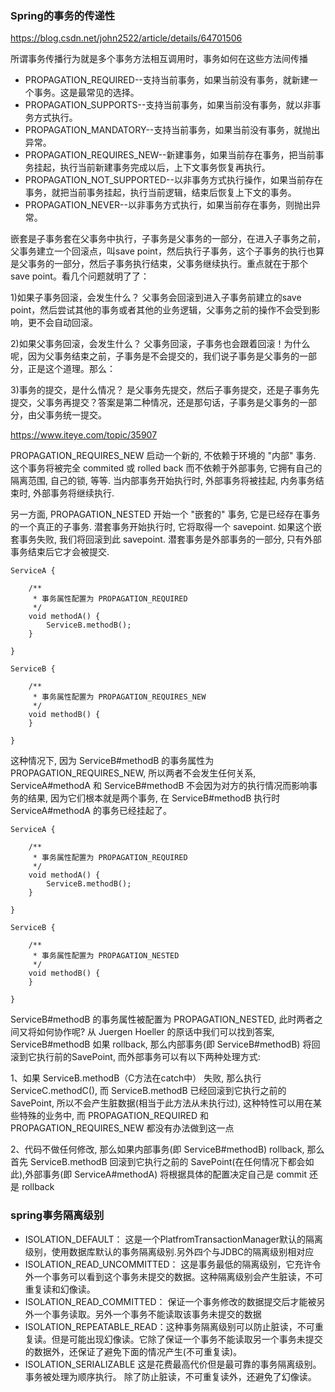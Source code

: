### Spring的事务的传递性

https://blog.csdn.net/john2522/article/details/64701506

所谓事务传播行为就是多个事务方法相互调用时，事务如何在这些方法间传播

- PROPAGATION_REQUIRED--支持当前事务，如果当前没有事务，就新建一个事务。这是最常见的选择。
- PROPAGATION_SUPPORTS--支持当前事务，如果当前没有事务，就以非事务方式执行。
- PROPAGATION_MANDATORY--支持当前事务，如果当前没有事务，就抛出异常。
- PROPAGATION_REQUIRES_NEW--新建事务，如果当前存在事务，把当前事务挂起，执行当前新建事务完成以后，上下文事务恢复再执行。
- PROPAGATION_NOT_SUPPORTED--以非事务方式执行操作，如果当前存在事务，就把当前事务挂起，执行当前逻辑，结束后恢复上下文的事务。
- PROPAGATION_NEVER--以非事务方式执行，如果当前存在事务，则抛出异常。


嵌套是子事务套在父事务中执行，子事务是父事务的一部分，在进入子事务之前，父事务建立一个回滚点，叫save point，然后执行子事务，这个子事务的执行也算是父事务的一部分，然后子事务执行结束，父事务继续执行。重点就在于那个save point。看几个问题就明了了：

1)如果子事务回滚，会发生什么？ 
父事务会回滚到进入子事务前建立的save point，然后尝试其他的事务或者其他的业务逻辑，父事务之前的操作不会受到影响，更不会自动回滚。

2)如果父事务回滚，会发生什么？ 
父事务回滚，子事务也会跟着回滚！为什么呢，因为父事务结束之前，子事务是不会提交的，我们说子事务是父事务的一部分，正是这个道理。那么：

3)事务的提交，是什么情况？ 
是父事务先提交，然后子事务提交，还是子事务先提交，父事务再提交？答案是第二种情况，还是那句话，子事务是父事务的一部分，由父事务统一提交。

https://www.iteye.com/topic/35907

PROPAGATION_REQUIRES_NEW 启动一个新的, 不依赖于环境的 "内部" 事务. 这个事务将被完全 commited 或 rolled back 而不依赖于外部事务, 它拥有自己的隔离范围, 自己的锁, 等等. 当内部事务开始执行时, 外部事务将被挂起, 内务事务结束时, 外部事务将继续执行.

另一方面, PROPAGATION_NESTED 开始一个 "嵌套的" 事务,  它是已经存在事务的一个真正的子事务. 潜套事务开始执行时,  它将取得一个 savepoint. 如果这个嵌套事务失败, 我们将回滚到此 savepoint. 潜套事务是外部事务的一部分, 只有外部事务结束后它才会被提交.

```
ServiceA {  
      
    /** 
     * 事务属性配置为 PROPAGATION_REQUIRED 
     */  
    void methodA() {  
        ServiceB.methodB();  
    }  
  
}  
  
ServiceB {  
      
    /** 
     * 事务属性配置为 PROPAGATION_REQUIRES_NEW 
     */   
    void methodB() {  
    }  
      
} 
```
这种情况下, 因为 ServiceB#methodB 的事务属性为 PROPAGATION_REQUIRES_NEW, 所以两者不会发生任何关系, ServiceA#methodA 和 ServiceB#methodB 不会因为对方的执行情况而影响事务的结果, 因为它们根本就是两个事务, 在 ServiceB#methodB 执行时 ServiceA#methodA 的事务已经挂起了。

```
ServiceA {  
      
    /** 
     * 事务属性配置为 PROPAGATION_REQUIRED 
     */  
    void methodA() {  
        ServiceB.methodB();  
    }  
  
}  
  
ServiceB {  
      
    /** 
     * 事务属性配置为 PROPAGATION_NESTED 
     */   
    void methodB() {  
    }  
      
}
```

ServiceB#methodB 的事务属性被配置为 PROPAGATION_NESTED, 此时两者之间又将如何协作呢? 从 Juergen Hoeller 的原话中我们可以找到答案, ServiceB#methodB 如果 rollback, 那么内部事务(即 ServiceB#methodB) 将回滚到它执行前的SavePoint, 而外部事务可以有以下两种处理方式:

1、如果 ServiceB.methodB（C方法在catch中） 失败, 那么执行 ServiceC.methodC(), 而 ServiceB.methodB 已经回滚到它执行之前的 SavePoint, 所以不会产生脏数据(相当于此方法从未执行过), 这种特性可以用在某些特殊的业务中, 而 PROPAGATION_REQUIRED 和 PROPAGATION_REQUIRES_NEW 都没有办法做到这一点

2、代码不做任何修改, 那么如果内部事务(即 ServiceB#methodB) rollback, 那么首先 ServiceB.methodB 回滚到它执行之前的 SavePoint(在任何情况下都会如此),外部事务(即 ServiceA#methodA) 将根据具体的配置决定自己是 commit 还是 rollback


### spring事务隔离级别

- ISOLATION_DEFAULT： 这是一个PlatfromTransactionManager默认的隔离级别，使用数据库默认的事务隔离级别.另外四个与JDBC的隔离级别相对应
- ISOLATION_READ_UNCOMMITTED： 这是事务最低的隔离级别，它充许令外一个事务可以看到这个事务未提交的数据。这种隔离级别会产生脏读，不可重复读和幻像读。
- ISOLATION_READ_COMMITTED： 保证一个事务修改的数据提交后才能被另外一个事务读取。另外一个事务不能读取该事务未提交的数据
- ISOLATION_REPEATABLE_READ：这种事务隔离级别可以防止脏读，不可重复读。但是可能出现幻像读。它除了保证一个事务不能读取另一个事务未提交的数据外，还保证了避免下面的情况产生(不可重复读)。
- ISOLATION_SERIALIZABLE 这是花费最高代价但是最可靠的事务隔离级别。事务被处理为顺序执行。
      除了防止脏读，不可重复读外，还避免了幻像读。
